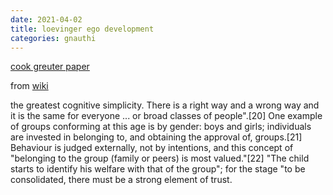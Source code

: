 ```yaml
---
date: 2021-04-02
title: loevinger ego development
categories: gnauthi
---
```


[cook greuter paper](http://www.cook-greuter.com/Cook-Greuter%209%20levels%20paper%20new%201.1'14%2097p%5B1%5D.pdf#page=21)

from [wiki](https://en.m.wikipedia.org/wiki/Loevinger%27s_stages_of_ego_development#Conformist_(E4))

the greatest cognitive simplicity. There is a right way and a wrong way and it is the same for everyone ... or broad classes of people".[20] One example of groups conforming at this age is by gender: boys and girls; individuals are invested in belonging to, and obtaining the approval of, groups.[21] Behaviour is judged externally, not by intentions, and this concept of "belonging to the group (family or peers) is most valued."[22] "The child starts to identify his welfare with that of the group"; for the stage "to be consolidated, there must be a strong element of trust.